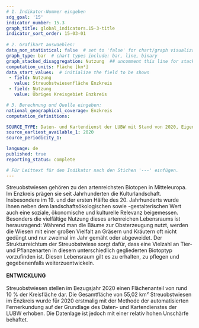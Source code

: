 ```yaml
---
# 1. Indikator-Nummer eingeben 
sdg_goal: '15'
indicator_number: 15.3
graph_title: global_indicators.15-3-title
indicator_sort_order: 15-03-01
 
# 2. Grafikart auswaehlen: 
data_non_statistical: false  # set to 'false' for chart/graph visualization 
graph_type: bar  # chart types include: bar, line, binary 
graph_stacked_disaggregation: Nutzung  ## uncomment this line for stacked bars. eplace 'Geschlecht' with the field of aggregation. 
computation_units: Fläche [km²] 
data_start_values:  # initialize the field to be shown  
 - field: Nutzung 
   value: Streuobstwiesenfläche Enzkreis
 - field: Nutzung 
   value: Übriges Kreisgebiet Enzkreis

# 3. Berechnung und Quelle eingeben: 
national_geographical_coverage: Enzkreis
computation_definitions: 

SOURCE_TYPE: Daten- und Kartendienst der LUBW mit Stand von 2020, Eigene Berechnung im Vermessungs- und Flurneuordnungsamt des Enzkreises, eigene Darstellung
source_earliest_available_1: 2020
source_periodicity_1: 

language: de   
published: true 
reporting_status: complete

# Für Leittext für den Indikator nach den Stichen '---' einfügen. 
---
```

Streuobstwiesen gehören zu den artenreichsten Biotopen in Mitteleuropa. Im Enzkreis prägen sie seit Jahrhunderten die Kulturlandschaft. Insbesondere im 19. und der ersten Hälfte des 20. Jahrhunderts wurde ihnen neben dem landschaftsökologischen sowie -gestalterischen Wert auch eine soziale, ökonomische und kulturelle Relevanz beigemessen. Besonders die vielfältige Nutzung dieses artenreichen Lebensraums ist herausragend: Während man die Bäume zur Obsterzeugung nutzt, werden die Wiesen mit einer großen Vielfalt an Gräsern und Kräutern oft nicht gedüngt und nur zweimal im Jahr gemäht oder abgeweidet. Der Strukturreichtum der Streuobstwiese sorgt dafür, dass eine Vielzahl an Tier- und Pflanzenarten in diesem unterschiedlich gegliederten Biotoptyp vorzufinden ist. Diesen Lebensraum gilt es zu erhalten, zu pflegen und gegebenenfalls weiterzuentwickeln. <br>
<br>
**ENTWICKLUNG** <br>
<br>
Streuobstwiesen stellen im Bezugsjahr 2020 einen Flächenanteil von rund 10 % der Kreisfläche dar. Die Gesamtfläche von 55,02 km² Streuobstwiesen im Enzkreis wurde für 2020 erstmalig mit der Methode der automatisierten Fernerkundung auf der Grundlage des Daten- und Kartendienstes der LUBW erhoben. Die Datenlage ist jedoch mit einer relativ hohen Unschärfe behaftet.
